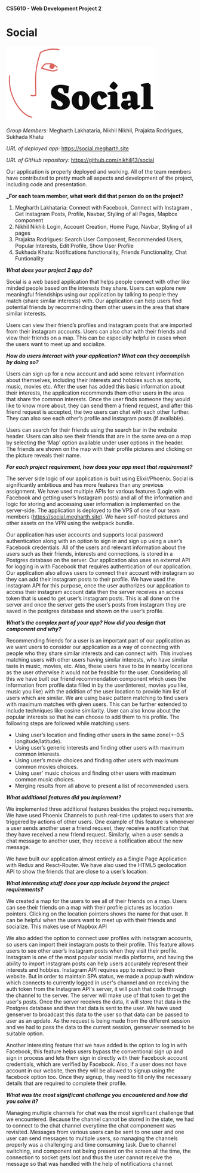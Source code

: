 #### CS5610 - Web Development Project 2

# Social
<img src="./assets/static/logo.png" width="400" height="200">


_Group Members:_ Megharth Lakhataria, Nikhil Nikhil, Prajakta Rodrigues, 
Sukhada Khatu

_URL of deployed app:_ https://social.megharth.site

_URL of GitHub repository:_ https://github.com/nikhilj13/social

Our application is properly deployed and working. All of the team members have 
contributed to pretty much all aspects and development of the project, 
including code and presentation.

**_For each team member, what work did that person do on the project?**
1. Megharth Lakhataria: Connect with Facebook, Connect with Instagram , Get Instagram Posts, Profile, Navbar, Styling of all Pages,  Mapbox component
2. Nikhil Nikhil: Login, Account Creation, Home Page, Navbar, Styling of all pages
3. Prajakta Rodrigues: Search User Component, Recommended Users, Popular Interests, Edit Profile, Show User Profile
4. Sukhada Khatu: Notifications functionality, Friends Functionality, Chat Funtionality

**_What does your project 2 app do?_**

Social is a web based application that helps people connect with other like 
minded people based on the interests they share. Users can explore new 
meaningful friendships using our application by talking to people they match 
(share similar interests) with. Our application can help users find potential 
friends by recommending them other users in the area that share similar 
interests.

Users can view their friend’s profiles and instagram posts that are imported 
from their instagram accounts. Users can also chat with their friends and view 
their friends on a map. This can be especially helpful in cases when the users 
want to meet up and socialize.

**_How do users interact with your application? What can they accomplish by doing 
so?_**

Users can sign up for a new account and add some relevant information about 
themselves, including their interests and hobbies such as sports, music, movies 
etc. After the user has added this basic information about their interests, the 
application recommends them other users in the area that share the common 
interests. Once the user finds someone they would like to know more about, they 
can send them a friend request, and after this friend request is accepted, the 
two users can chat with each other further. They can also see each other’s 
profile and instagram posts (if available).

Users can search for their friends using the search bar in the website header. 
Users can also see their friends that are in the same area on a map by 
selecting the ‘Map’ option available under user options in the header. The 
friends are shown on the map with their profile pictures and clicking on the 
picture reveals their name.

**_For each project requirement, how does your app meet that requirement?_**

The server side logic of our application is built using Elixir/Phoenix. Social 
is significantly ambitious and has more features than any previous assignment. 
We have used multiple APIs for various features (Login with Facebook and 
getting user’s Instagram posts) and all of the information and logic for 
storing and accessing user information is implemented on the server-side. The 
application is deployed to the VPS of one of our team members 
(https://social.megharth.site). We have self-hosted pictures and other assets 
on the VPN using the webpack bundle.

Our application has user accounts and supports local password authentication 
along with an option to sign in and sign up using a user’s Facebook 
credentials. All of the users and relevant information about the users such as 
their friends, interests and connections, is stored in a Postgres database on 
the server. Our application also uses an external API for logging in with 
Facebook that requires authentication of our application. Our application also 
allows users to connect their account with instagram so they can add their 
instagram posts to their profile. We have used the instagram API for this 
purpose, once the user authorizes our application to access their instagram 
account data then the server receives an access token that is used to get 
user’s instagram posts. This is all done on the server and once the server gets 
the user’s posts from instagram they are saved in the postgres database and 
shown on the user’s profile.

**_What’s the complex part of your app? How did you design that component and 
why?_**

Recommending friends for a user is an important part of our application as we 
want users to consider our application as a way of connecting with people who 
they share similar interests and can connect with. This involves matching users 
with other users having similar interests, who have similar taste in music, 
movies, etc. Also, these users have to be in nearby locations as the user 
otherwise it would not be feasible for the user. Considering all this we have 
built our friend recommendation component which uses the information from 
profile data filled in by the user(interest, movies you like, music you like) 
with the addition of the user location to provide him list of users which are 
similar. We are using basic pattern matching to find users with maximum matches 
with given users. This can be further extended to include techniques like 
cosine similarity. User can also know about the popular interests so that he 
can choose to add them to his profile. The following steps are followed while 
matching users:

- Using user’s location and finding other users in the same zone(+-0.5 
longitude/latitude).
- Using user’s generic interests and finding other users with maximum common 
interests.
- Using user’s movie choices and finding other users with maximum common movies 
choices.
- Using user’ music choices and finding other users with maximum common music 
choices.
- Merging results from all above to present a list of recommended users.

**_What additional features did you implement?_**

We implemented three additional features besides the project requirements. We 
have used Phoenix Channels to push real-time updates to users that are 
triggered by actions of other users. One example of this feature is whenever a 
user sends another user a friend request, they receive a notification that they 
have received a new friend request. Similarly, when a user sends a chat message 
to another user, they receive a notification about the new message.

We have built our application almost entirely as a Single Page Application with 
Redux and React-Router. We have also used the HTML5 geolocation API to show the 
friends that are close to a user’s location.

**_What interesting stuff does your app include beyond the project requirements?_**

We created a map for the users to see all of their friends on a map. Users can 
see their friends on a map with their profile pictures as location pointers. 
Clicking on the location pointers shows the name for that user. It can be 
helpful when the users want to meet up with their friends and socialize. 
This makes use of Mapbox API

We also added the option to connect user profiles with instagram accounts, so 
users can import their instagram posts to their profile. This feature allows 
users to see other user’s instagram posts when they visit their profile. 
Instagram is one of the most popular social media platforms, and having the 
ability to import instagram posts can help users accurately represent their 
interests and hobbies. Instagram API requires app to redirect to their website.
But in order to maintain SPA status, we made a popup auth window which connects
to currently logged in user's channel and on receiving the auth token from the
Instagram API's server, it will push that code through the channel to the server.
The server will make use of that token to get the user's posts. Once the server
receives the data, it will store that data in the Postgres database and then 
that data is sent to the user. We have used genserver to broadcast this data to
the user so that data can be passed to user as an update. As the request is being
made from the different session and we had to pass the data to the current session,
genserver seemed to be suitable option.

Another interesting feature that we have added is the option to log in with 
Facebook, this feature helps users bypass the conventional sign up and sign in 
process and lets them sign in directly with their Facebook account credentials, 
which are verified by Facebook. Also, if a user does not have account in our website,
then they will be allowed to signup using the facebook option too. Once they signup,
they need to fill only the necessary details that are required to complete their
profile.

**_What was the most significant challenge you encountered and how did you solve 
it?_**

Managing multiple channels for chat was the most significant challenge that we
encountered. Because the channel cannot be stored in the state, we had to 
connect to the chat channel everytime the chat componenent was revisited. 
Messages from various users can be sent to one user and one user can send 
messages to multiple users, so managing the channels properly was a challenging
and time consuming task. Due to channel switching, and component not being 
present on the screen all the time, the connection to socket gets lost and thus 
the user cannot receive the message so that was handled with the help of 
notifications channel. 
